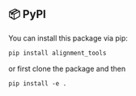 ## 📦 PyPI

You can install this package via pip:

```bash
pip install alignment_tools
```

or first clone the package and then

```
pip install -e .


```


